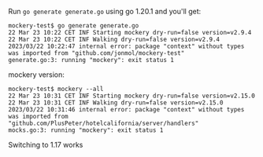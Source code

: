 Run `go generate generate.go` using go 1.20.1 and you'll get:
```
mockery-test$ go generate generate.go 
22 Mar 23 10:22 CET INF Starting mockery dry-run=false version=v2.9.4
22 Mar 23 10:22 CET INF Walking dry-run=false version=v2.9.4
2023/03/22 10:22:47 internal error: package "context" without types was imported from "github.com/jonmol/mockery-test"
generate.go:3: running "mockery": exit status 1
``` 

mockery version:
```
mockery-test$ mockery --all
22 Mar 23 10:31 CET INF Starting mockery dry-run=false version=v2.15.0
22 Mar 23 10:31 CET INF Walking dry-run=false version=v2.15.0
2023/03/22 10:31:46 internal error: package "context" without types was imported from "github.com/PlusPeter/hotelcalifornia/server/handlers"
mocks.go:3: running "mockery": exit status 1
```
Switching to 1.17 works

